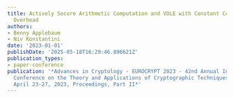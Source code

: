 ```yaml
---
title: Actively Secure Arithmetic Computation and VOLE with Constant Computational
  Overhead
authors:
- Benny Applebaum
- Niv Konstantini
date: '2023-01-01'
publishDate: '2025-05-18T16:29:46.896621Z'
publication_types:
- paper-conference
publication: '*Advances in Cryptology - EUROCRYPT 2023 - 42nd Annual International
  Conference on the Theory and Applications of Cryptographic Techniques, Lyon, France,
  April 23-27, 2023, Proceedings, Part II*'
---
```


